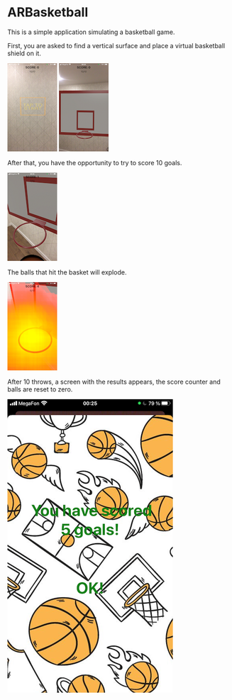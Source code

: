 # ARBasketball
This is a simple application simulating a basketball game.

First, you are asked to find a vertical surface and place a virtual basketball shield on it.

![Screenshot](https://github.com/ClearCut3000/ARBasketball/blob/main/Screenshots/scr001.PNG?raw=true)
![Screenshot](https://github.com/ClearCut3000/ARBasketball/blob/main/Screenshots/scr002.PNG?raw=true)

After that, you have the opportunity to try to score 10 goals.

![Screenshot](https://github.com/ClearCut3000/ARBasketball/blob/main/Screenshots/scr003.PNG?raw=true)

The balls that hit the basket will explode.

![Screenshot](https://github.com/ClearCut3000/ARBasketball/blob/main/Screenshots/scr004.PNG?raw=true)

After 10 throws, a screen with the results appears, the score counter and balls are reset to zero.

![Screenshot](https://github.com/ClearCut3000/ARBasketball/blob/main/Screenshots/scr005.PNG?raw=true)
